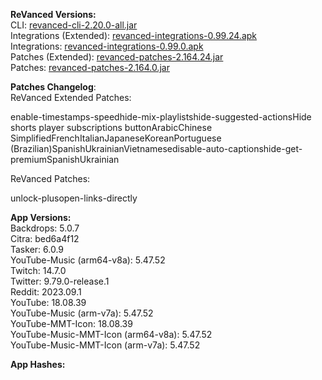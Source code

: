 **ReVanced Versions:**  
CLI: [revanced-cli-2.20.0-all.jar](https://github.com/revanced/revanced-cli/releases/tag/v2.20.0)  
Integrations (Extended): [revanced-integrations-0.99.24.apk](https://github.com/inotia00/revanced-integrations/releases/tag/v0.99.24)  
Integrations: [revanced-integrations-0.99.0.apk](https://github.com/revanced/revanced-integrations/releases/tag/v0.99.0)  
Patches (Extended): [revanced-patches-2.164.24.jar](https://github.com/inotia00/revanced-patches/releases/tag/v2.164.24)  
Patches: [revanced-patches-2.164.0.jar](https://github.com/revanced/revanced-patches/releases/tag/v2.164.0)  

**Patches Changelog**:   
ReVanced Extended Patches:  

enable-timestamps-speedhide-mix-playlistshide-suggested-actionsHide shorts player subscriptions buttonArabicChinese SimplifiedFrenchItalianJapaneseKoreanPortuguese (Brazilian)SpanishUkrainianVietnamesedisable-auto-captionshide-get-premiumSpanishUkrainian
  
ReVanced Patches:   

unlock-plusopen-links-directly
  
**App Versions:**  
Backdrops: 5.0.7  
Citra: bed6a4f12  
Tasker: 6.0.9  
YouTube-Music (arm64-v8a): 5.47.52  
Twitch: 14.7.0  
Twitter: 9.79.0-release.1  
Reddit: 2023.09.1  
YouTube: 18.08.39  
YouTube-Music (arm-v7a): 5.47.52  
YouTube-MMT-Icon: 18.08.39  
YouTube-Music-MMT-Icon (arm64-v8a): 5.47.52  
YouTube-Music-MMT-Icon (arm-v7a): 5.47.52  

**App Hashes:**  
  
